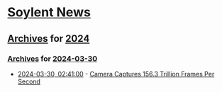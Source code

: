 # [Soylent News](../../../README.md)

## [Archives](../../index.md) for [2024](../index.md)

### [Archives](../../index.md) for [2024-03-30](index.md)

* [2024-03-30, 02:41:00](https://soylentnews.org/article.pl?sid=24/03/28/0459256&from=rss) - [Camera Captures 156.3 Trillion Frames Per Second](https://soylentnews.org/article.pl?sid=24/03/28/0459256&from=rss)
